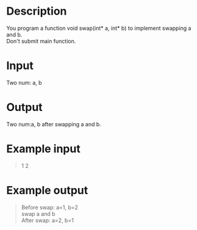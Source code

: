 # Description
You program a function void swap(int* a, int* b) to implement swapping a and b.  
Don't submit main function.  
# Input
Two num: a, b  
# Output
Two num:a, b after swapping a and b.  
# Example input
>1 2  
# Example output
>Before swap: a=1, b=2  
swap a and b  
After swap:  a=2, b=1  
